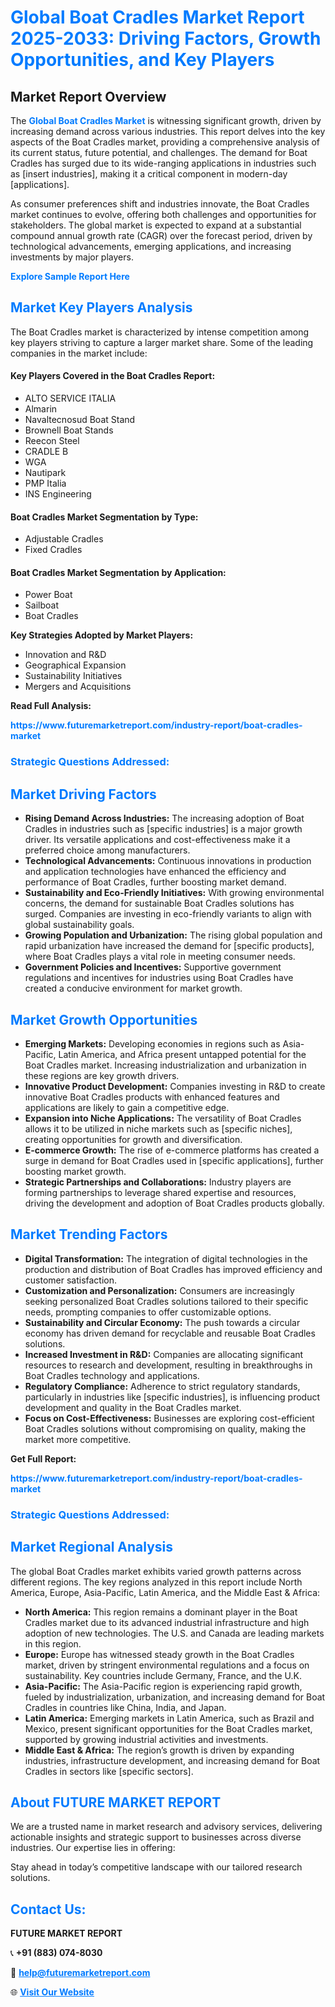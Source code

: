 <h1 style="color: #007BFF;">Global Boat Cradles Market Report 2025-2033: Driving Factors, Growth Opportunities, and Key Players</h1>

<section id="overview">
<h2>Market Report Overview</h2>
<p>The <a href="https://www.futuremarketreport.com/industry-report/boat-cradles-market" style="color: #007BFF; text-decoration: none;"><strong>Global Boat Cradles Market</strong></a> is witnessing significant growth, driven by increasing demand across various industries. This report delves into the key aspects of the Boat Cradles market, providing a comprehensive analysis of its current status, future potential, and challenges. The demand for Boat Cradles has surged due to its wide-ranging applications in industries such as [insert industries], making it a critical component in modern-day [applications].</p>
<p>As consumer preferences shift and industries innovate, the Boat Cradles market continues to evolve, offering both challenges and opportunities for stakeholders. The global market is expected to expand at a substantial compound annual growth rate (CAGR) over the forecast period, driven by technological advancements, emerging applications, and increasing investments by major players.</p>
</section>

<section id="overview">
<p><a href="https://www.futuremarketreport.com/request-sample/reportId=128066" style="color: #007BFF; text-decoration: none;"><strong>Explore Sample Report Here</strong></a></p>
</section>

<section id="key-players">
<h2 style="color: #007BFF;">Market Key Players Analysis</h2>
<p>The Boat Cradles market is characterized by intense competition among key players striving to capture a larger market share. Some of the leading companies in the market include:</p>
<h4>Key Players Covered in the Boat Cradles Report:</h4>
<ul><li>ALTO SERVICE ITALIA</li><li>Almarin</li><li>Navaltecnosud Boat Stand</li><li>Brownell Boat Stands</li><li>Reecon Steel</li><li>CRADLE B</li><li>WGA</li><li>Nautipark</li><li>PMP Italia</li><li>INS Engineering</li></ul>
<h4>Boat Cradles Market Segmentation by Type:</h4>
<ul><li>Adjustable Cradles</li><li>Fixed Cradles</li></ul>

<h4>Boat Cradles Market Segmentation by Application:</h4>
<ul><li>Power Boat</li><li>Sailboat</li><li>Boat Cradles</li></ul>
<p><strong>Key Strategies Adopted by Market Players:</strong></p>
<ul>
<li>Innovation and R&D</li>
<li>Geographical Expansion</li>
<li>Sustainability Initiatives</li>
<li>Mergers and Acquisitions</li>
</ul>
</section>

<section>
<p><strong>Read Full Analysis: </strong></p><a href="https://www.futuremarketreport.com/industry-report/boat-cradles-market" style="color: #007BFF; text-decoration: none;"><strong>https://www.futuremarketreport.com/industry-report/boat-cradles-market</strong></a>
<h3 style="color: #007BFF;">Strategic Questions Addressed:</h3>
</section>

<section id="driving-factors">
<h2 style="color: #007BFF;">Market Driving Factors</h2>
<ul>
<li><strong>Rising Demand Across Industries:</strong> The increasing adoption of Boat Cradles in industries such as [specific industries] is a major growth driver. Its versatile applications and cost-effectiveness make it a preferred choice among manufacturers.</li>
<li><strong>Technological Advancements:</strong> Continuous innovations in production and application technologies have enhanced the efficiency and performance of Boat Cradles, further boosting market demand.</li>
<li><strong>Sustainability and Eco-Friendly Initiatives:</strong> With growing environmental concerns, the demand for sustainable Boat Cradles solutions has surged. Companies are investing in eco-friendly variants to align with global sustainability goals.</li>
<li><strong>Growing Population and Urbanization:</strong> The rising global population and rapid urbanization have increased the demand for [specific products], where Boat Cradles plays a vital role in meeting consumer needs.</li>
<li><strong>Government Policies and Incentives:</strong> Supportive government regulations and incentives for industries using Boat Cradles have created a conducive environment for market growth.</li>
</ul>
</section>

<section id="growth-opportunities">
<h2 style="color: #007BFF;">Market Growth Opportunities</h2>
<ul>
<li><strong>Emerging Markets:</strong> Developing economies in regions such as Asia-Pacific, Latin America, and Africa present untapped potential for the Boat Cradles market. Increasing industrialization and urbanization in these regions are key growth drivers.</li>
<li><strong>Innovative Product Development:</strong> Companies investing in R&D to create innovative Boat Cradles products with enhanced features and applications are likely to gain a competitive edge.</li>
<li><strong>Expansion into Niche Applications:</strong> The versatility of Boat Cradles allows it to be utilized in niche markets such as [specific niches], creating opportunities for growth and diversification.</li>
<li><strong>E-commerce Growth:</strong> The rise of e-commerce platforms has created a surge in demand for Boat Cradles used in [specific applications], further boosting market growth.</li>
<li><strong>Strategic Partnerships and Collaborations:</strong> Industry players are forming partnerships to leverage shared expertise and resources, driving the development and adoption of Boat Cradles products globally.</li>
</ul>
</section>

<section id="trending-factors">
<h2 style="color: #007BFF;">Market Trending Factors</h2>
<ul>
<li><strong>Digital Transformation:</strong> The integration of digital technologies in the production and distribution of Boat Cradles has improved efficiency and customer satisfaction.</li>
<li><strong>Customization and Personalization:</strong> Consumers are increasingly seeking personalized Boat Cradles solutions tailored to their specific needs, prompting companies to offer customizable options.</li>
<li><strong>Sustainability and Circular Economy:</strong> The push towards a circular economy has driven demand for recyclable and reusable Boat Cradles solutions.</li>
<li><strong>Increased Investment in R&D:</strong> Companies are allocating significant resources to research and development, resulting in breakthroughs in Boat Cradles technology and applications.</li>
<li><strong>Regulatory Compliance:</strong> Adherence to strict regulatory standards, particularly in industries like [specific industries], is influencing product development and quality in the Boat Cradles market.</li>
<li><strong>Focus on Cost-Effectiveness:</strong> Businesses are exploring cost-efficient Boat Cradles solutions without compromising on quality, making the market more competitive.</li>
</ul>
</section>

<section>
<p><strong>Get Full Report: </strong></p><a href="https://www.futuremarketreport.com/industry-report/boat-cradles-market" style="color: #007BFF; text-decoration: none;"><strong>https://www.futuremarketreport.com/industry-report/boat-cradles-market</strong></a>
<h3 style="color: #007BFF;">Strategic Questions Addressed:</h3>
</section>


<section id="regional-analysis">
<h2 style="color: #007BFF;">Market Regional Analysis</h2>
<p>The global Boat Cradles market exhibits varied growth patterns across different regions. The key regions analyzed in this report include North America, Europe, Asia-Pacific, Latin America, and the Middle East & Africa:</p>
<ul>
<li><strong>North America:</strong> This region remains a dominant player in the Boat Cradles market due to its advanced industrial infrastructure and high adoption of new technologies. The U.S. and Canada are leading markets in this region.</li>
<li><strong>Europe:</strong> Europe has witnessed steady growth in the Boat Cradles market, driven by stringent environmental regulations and a focus on sustainability. Key countries include Germany, France, and the U.K.</li>
<li><strong>Asia-Pacific:</strong> The Asia-Pacific region is experiencing rapid growth, fueled by industrialization, urbanization, and increasing demand for Boat Cradles in countries like China, India, and Japan.</li>
<li><strong>Latin America:</strong> Emerging markets in Latin America, such as Brazil and Mexico, present significant opportunities for the Boat Cradles market, supported by growing industrial activities and investments.</li>
<li><strong>Middle East & Africa:</strong> The region’s growth is driven by expanding industries, infrastructure development, and increasing demand for Boat Cradles in sectors like [specific sectors].</li>
</ul>
</section>

<footer>
<h2 style="color: #007BFF;">About FUTURE MARKET REPORT</h2>
<p>We are a trusted name in market research and advisory services, delivering actionable insights and strategic support to businesses across diverse industries. Our expertise lies in offering:</p>

<p>Stay ahead in today’s competitive landscape with our tailored research solutions.</p>

<h2 style="color: #007BFF;">Contact Us:</h2>
<p><strong>FUTURE MARKET REPORT</strong></p>
<p>📞 <strong>+91 (883) 074-8030</strong></p>
<p>📧 <strong><a href="mailto:help@futuremarketreport.com" style="color: #007BFF;">help@futuremarketreport.com</a></strong></p>
<p>🌐 <strong><a href="https://www.futuremarketreport.com/" style="color: #007BFF;">Visit Our Website</a></strong></p>
</footer>
